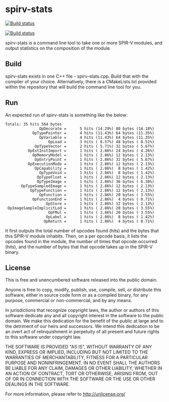 # spirv-stats #

[![Build status](https://ci.appveyor.com/api/projects/status/m6teyt0y958xbpy5?svg=true)](https://ci.appveyor.com/project/sheredom/spirv-stats)

[![Build status](https://api.travis-ci.org/repositories/sheredom/spirv-stats.svg)](https://travis-ci.org/sheredom/spirv-stats)

spirv-stats is a command line tool to take one or more SPIR-V modules, and output statistics on the composition of the module.

## Build ##

spirv-stats exists in one C++ file - spirv-stats.cpp. Build that with the compiler of your choice. Alternatively, there is a CMakeLists.txt provided within the repository that will build the command line tool for you.

## Run ##

An expected run of spirv-stats is something like the below:

```
Totals: 35 hits 564 bytes
               OpDecorate =      5 hits (14.29%) 80 bytes (14.18%)
            OpTypePointer =      4 hits (11.43%) 64 bytes (11.35%)
               OpVariable =      4 hits (11.43%) 64 bytes (11.35%)
                   OpLoad =      3 hits ( 8.57%) 48 bytes ( 8.51%)
             OpTypeVector =      2 hits ( 5.71%) 32 bytes ( 5.67%)
          OpExtInstImport =      1 hits ( 2.86%) 24 bytes ( 4.26%)
            OpMemoryModel =      1 hits ( 2.86%) 12 bytes ( 2.13%)
             OpEntryPoint =      1 hits ( 2.86%) 32 bytes ( 5.67%)
          OpExecutionMode =      1 hits ( 2.86%) 12 bytes ( 2.13%)
             OpCapability =      1 hits ( 2.86%)  8 bytes ( 1.42%)
               OpTypeVoid =      1 hits ( 2.86%)  8 bytes ( 1.42%)
              OpTypeFloat =      1 hits ( 2.86%) 12 bytes ( 2.13%)
              OpTypeImage =      1 hits ( 2.86%) 36 bytes ( 6.38%)
       OpTypeSampledImage =      1 hits ( 2.86%) 12 bytes ( 2.13%)
           OpTypeFunction =      1 hits ( 2.86%) 12 bytes ( 2.13%)
               OpFunction =      1 hits ( 2.86%) 20 bytes ( 3.55%)
            OpFunctionEnd =      1 hits ( 2.86%)  4 bytes ( 0.71%)
                  OpStore =      1 hits ( 2.86%) 12 bytes ( 2.13%)
 OpImageSampleImplicitLod =      1 hits ( 2.86%) 20 bytes ( 3.55%)
                   OpFMul =      1 hits ( 2.86%) 20 bytes ( 3.55%)
                  OpLabel =      1 hits ( 2.86%)  8 bytes ( 1.42%)
                 OpReturn =      1 hits ( 2.86%)  4 bytes ( 0.71%)
```

It first outputs the total number of opcodes found (hits) and the bytes that this SPIR-V module inhabits. Then, on a per opcode basis, it lists the opcodes found in the module, the number of times that opcode occurred (hits), and the number of bytes that that opcode takes up in the SPIR-V binary.

## License ##

This is free and unencumbered software released into the public domain.

Anyone is free to copy, modify, publish, use, compile, sell, or
distribute this software, either in source code form or as a compiled
binary, for any purpose, commercial or non-commercial, and by any
means.

In jurisdictions that recognize copyright laws, the author or authors
of this software dedicate any and all copyright interest in the
software to the public domain. We make this dedication for the benefit
of the public at large and to the detriment of our heirs and
successors. We intend this dedication to be an overt act of
relinquishment in perpetuity of all present and future rights to this
software under copyright law.

THE SOFTWARE IS PROVIDED "AS IS", WITHOUT WARRANTY OF ANY KIND,
EXPRESS OR IMPLIED, INCLUDING BUT NOT LIMITED TO THE WARRANTIES OF
MERCHANTABILITY, FITNESS FOR A PARTICULAR PURPOSE AND NONINFRINGEMENT.
IN NO EVENT SHALL THE AUTHORS BE LIABLE FOR ANY CLAIM, DAMAGES OR
OTHER LIABILITY, WHETHER IN AN ACTION OF CONTRACT, TORT OR OTHERWISE,
ARISING FROM, OUT OF OR IN CONNECTION WITH THE SOFTWARE OR THE USE OR
OTHER DEALINGS IN THE SOFTWARE.

For more information, please refer to <http://unlicense.org/>
